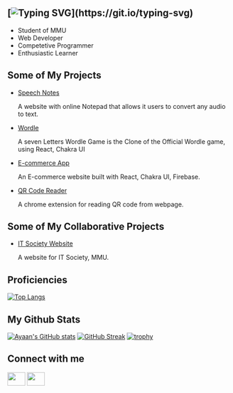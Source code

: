 ## [![Typing SVG](https://readme-typing-svg.herokuapp.com?color=711A75&background=FFFFFF00&lines=Hi+there%2C+My+name+is+Ayaan+Ahmad;%2C+I'm+a+Software+Engineer.)](https://git.io/typing-svg)


- Student of MMU
- Web Developer
- Competetive Programmer
- Enthusiastic Learner

## Some of My Projects

- <a href="https://ayaan278.github.io/Speechnotes/">Speech Notes </a> <p>A website with online Notepad that allows it users to convert any audio to text.</p>
- <a href="https://ayaan278.github.io/Wordle/">Wordle</a> <p>A seven Letters Wordle Game is the Clone of the Official Wordle game, using React, Chakra UI</p>
- <a href="https://e-commerce-ayaan.web.app/">E-commerce App</a> <p>An E-commerce website built with React, Chakra UI, Firebase.</p>
- <a href="https://chrome.google.com/webstore/detail/qr-code-reader/ogidhdapceihieacnnopijooamfceepd/related?hl=en&authuser=0">QR Code Reader</a> <p>A chrome extension for reading QR code from webpage.</p>

## Some of My Collaborative Projects

- <a href="https://itsociety.rocks/">IT Society Website </a> <p>A website for IT Society, MMU.</p>

## Proficiencies

[![Top Langs](https://github-readme-stats.vercel.app/api/top-langs/?username=ayaan278&show_icons=true&theme=dracula)](https://github.com/ayaan278/github-readme-stats)

## My Github Stats

[![Ayaan's GitHub stats](https://github-readme-stats.vercel.app/api?username=ayaan278&show_icons=true&theme=dracula)](https://github.com/ayaan278/github-readme-stats)
[![GitHub Streak](https://github-readme-streak-stats.herokuapp.com?user=ayaan278&show_icons=true&theme=dracula)](https://git.io/streak-stats)
[![trophy](https://github-profile-trophy.vercel.app/?username=ayaan278&show_icons=true&theme=dracula)](https://github.com/ayaan278/github-profile-trophy)

## Connect with me
<p align="left">
<a href="https://www.linkedin.com/in/ayaan-ahmad-06545614a" target="blank"><img align="center" src="https://cdn.jsdelivr.net/npm/simple-icons@3.0.1/icons/linkedin.svg" alt="" height="30" width="40" /></a>
<a href="https://www.instagram.com/_.ayaanii._/" target="blank"><img align="center" src="https://cdn.jsdelivr.net/npm/simple-icons@3.0.1/icons/instagram.svg" alt="" height="30" width="40" /></a>
</p>
